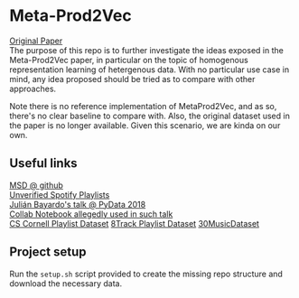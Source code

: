 # Meta-Prod2Vec
[Original Paper](https://arxiv.org/pdf/1607.07326.pdf)  
The purpose of this repo is to further investigate the ideas exposed in the Meta-Prod2Vec paper, in particular on the topic of homogenous representation learning of hetergenous data. With no particular use case in mind, any idea proposed should be tried as to compare with other approaches.

Note there is no reference implementation of MetaProd2Vec, and as so, there's no clear baseline to compare with. Also, the original dataset used in the paper is no longer available. Given this scenario, we are kinda on our own.

## Useful links
[MSD @ github](https://github.com/tbertinmahieux/MSongsDB)  
[Unverified Spotify Playlists](https://github.com/bhavika/ListenMSD)  
[Julián Bayardo's talk @ PyData 2018](https://slides.com/jbayardo/pydata-cordoba-2018/fullscreen#/1/2)  
[Collab Notebook allegedly used in such talk](https://colab.research.google.com/drive/1wqqdtqpA7A0I4690xFiWiBP33KFYEzIa#scrollTo=VC8z23VU-PDM)  
[CS Cornell Playlist Dataset](https://www.cs.cornell.edu/~shuochen/lme/data_page.html)
[8Track Playlist Dataset](https://www.reddit.com/r/datasets/comments/9opsk9/dataset_22m_music_playlists_from_8tracks_165gb/)
[30MusicDataset](http://recsys.deib.polimi.it/?page_id=54)

## Project setup
Run the `setup.sh` script provided to create the missing repo structure and download the necessary data.


